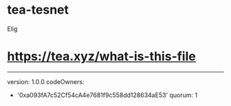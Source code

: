 # tea-tesnet
Elig
# https://tea.xyz/what-is-this-file
---
version: 1.0.0
codeOwners:
  - '0xa093fA7c52Cf54cA4e7681f9c558dd128634aE53'
quorum: 1
